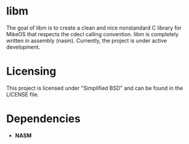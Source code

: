 # libm
The goal of libm is to create a clean and nice nonstandard C library for MikeOS that respects the cdecl calling convention. libm is completely written in assembly (nasm). Currently, the project is under active development.

# Licensing
This project is licensed under "Simplified BSD" and can be found in the LICENSE file.

# Dependencies
* **NASM**
